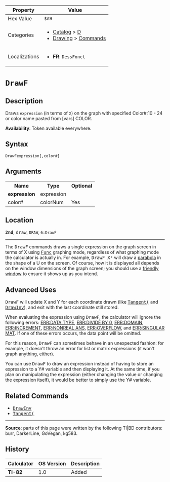 | Property      | Value |
|---------------|-------|
| Hex Value     | `$A9`|
| Categories    | <ul><li>[Catalog](<../categories/Catalog.md>) > [D](<../categories/Catalog.md#D>)</li><li>[Drawing](<../categories/Drawing.md>) > [Commands](<../categories/Drawing.md#Commands>)</li></ul> |
| Localizations | <ul><li><b>FR</b>: `DessFonct `</li></ul> |

# `DrawF `

## Description
Draws `expression` (in terms of `X`) on the graph with specified
Color#:10 - 24 or color name pasted from [vars] COLOR.


<b>Availability</b>: Token available everywhere.

## Syntax
`DrawFexpression[,color#]`

## Arguments
<table>
<tr><th>Name</th><th>Type</th><th>Optional</th></tr>

<tr><td><b>expression</b></td><td>expression</td><td></td></tr>

<tr><td>color#</td><td>colorNum</td><td>Yes</td></tr>

</table>

## Location
<tt><kbd><b>2nd</b></kbd></tt>, <kbd>draw</kbd>, `DRAW`, `6:DrawF`
<hr>

The <tt>DrawF</tt> commands draws a single expression on the graph screen in terms of X using <tt><a href="Func.md">Func</a></tt> graphing mode, regardless of what graphing mode the calculator is actually in. For example, <tt>DrawF X²</tt> will draw a [parabola](http://en.wikipedia.org/wiki/parabola) in the shape of a U on the screen. Of course, how it is displayed all depends on the window dimensions of the graph screen; you should use a [friendly window](friendly-window) to ensure it shows up as you intend.

## Advanced Uses

<tt>DrawF</tt> will update X and Y for each coordinate drawn (like <tt><a href="Tangent(.md">Tangent(</a></tt> and <tt><a href="DrawInv.md">DrawInv</a></tt>), and exit with the last coordinate still stored.

When evaluating the expression using <tt>DrawF</tt>, the calculator will ignore the following errors: [ERR:DATA TYPE](errors#datatype), [ERR:DIVIDE BY 0](errors#divideby0), [ERR:DOMAIN](errors#domain), [ERR:INCREMENT](errors#increment), [ERR:NONREAL ANS](errors#nonrealans), [ERR:OVERFLOW](errors#overflow), and [ERR:SINGULAR MAT](errors#singularmat). If one of these errors occurs, the data point will be omitted.

For this reason, <tt>DrawF</tt> can sometimes behave in an unexpected fashion: for example, it doesn't throw an error for list or matrix expressions (it won't graph anything, either).

You can use <tt>DrawF</tt> to draw an expression instead of having to store an expression to a Y# variable and then displaying it. At the same time, if you plan on manipulating the expression (either changing the value or changing the expression itself), it would be better to simply use the Y# variable.

## Related Commands

*   <tt><a href="DrawInv.md">DrawInv</a></tt>
*   <tt><a href="Tangent(.md">Tangent(</a></tt>

* * *

**Source**: parts of this page were written by the following TI|BD contributors: burr, DarkerLine, GoVegan, kg583.

## History
| Calculator | OS Version | Description |
|------------|------------|-------------|
| <b>TI-82</b> | 1.0 | Added |


